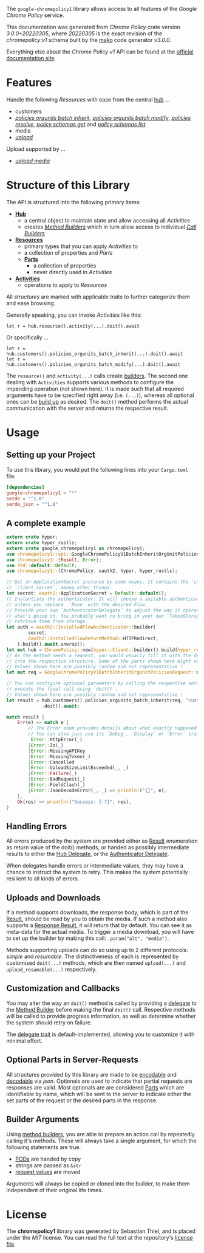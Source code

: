 <!---
DO NOT EDIT !
This file was generated automatically from 'src/mako/api/README.md.mako'
DO NOT EDIT !
-->
The `google-chromepolicy1` library allows access to all features of the *Google Chrome Policy* service.

This documentation was generated from *Chrome Policy* crate version *3.0.0+20220305*, where *20220305* is the exact revision of the *chromepolicy:v1* schema built by the [mako](http://www.makotemplates.org/) code generator *v3.0.0*.

Everything else about the *Chrome Policy* *v1* API can be found at the
[official documentation site](http://developers.google.com/chrome/policy).
# Features

Handle the following *Resources* with ease from the central [hub](https://docs.rs/google-chromepolicy1/3.0.0+20220305/google_chromepolicy1/ChromePolicy) ... 

* customers
 * [*policies orgunits batch inherit*](https://docs.rs/google-chromepolicy1/3.0.0+20220305/google_chromepolicy1/api::CustomerPolicyOrgunitBatchInheritCall), [*policies orgunits batch modify*](https://docs.rs/google-chromepolicy1/3.0.0+20220305/google_chromepolicy1/api::CustomerPolicyOrgunitBatchModifyCall), [*policies resolve*](https://docs.rs/google-chromepolicy1/3.0.0+20220305/google_chromepolicy1/api::CustomerPolicyResolveCall), [*policy schemas get*](https://docs.rs/google-chromepolicy1/3.0.0+20220305/google_chromepolicy1/api::CustomerPolicySchemaGetCall) and [*policy schemas list*](https://docs.rs/google-chromepolicy1/3.0.0+20220305/google_chromepolicy1/api::CustomerPolicySchemaListCall)
* media
 * [*upload*](https://docs.rs/google-chromepolicy1/3.0.0+20220305/google_chromepolicy1/api::MediaUploadCall)


Upload supported by ...

* [*upload media*](https://docs.rs/google-chromepolicy1/3.0.0+20220305/google_chromepolicy1/api::MediaUploadCall)



# Structure of this Library

The API is structured into the following primary items:

* **[Hub](https://docs.rs/google-chromepolicy1/3.0.0+20220305/google_chromepolicy1/ChromePolicy)**
    * a central object to maintain state and allow accessing all *Activities*
    * creates [*Method Builders*](https://docs.rs/google-chromepolicy1/3.0.0+20220305/google_chromepolicy1/client::MethodsBuilder) which in turn
      allow access to individual [*Call Builders*](https://docs.rs/google-chromepolicy1/3.0.0+20220305/google_chromepolicy1/client::CallBuilder)
* **[Resources](https://docs.rs/google-chromepolicy1/3.0.0+20220305/google_chromepolicy1/client::Resource)**
    * primary types that you can apply *Activities* to
    * a collection of properties and *Parts*
    * **[Parts](https://docs.rs/google-chromepolicy1/3.0.0+20220305/google_chromepolicy1/client::Part)**
        * a collection of properties
        * never directly used in *Activities*
* **[Activities](https://docs.rs/google-chromepolicy1/3.0.0+20220305/google_chromepolicy1/client::CallBuilder)**
    * operations to apply to *Resources*

All *structures* are marked with applicable traits to further categorize them and ease browsing.

Generally speaking, you can invoke *Activities* like this:

```Rust,ignore
let r = hub.resource().activity(...).doit().await
```

Or specifically ...

```ignore
let r = hub.customers().policies_orgunits_batch_inherit(...).doit().await
let r = hub.customers().policies_orgunits_batch_modify(...).doit().await
```

The `resource()` and `activity(...)` calls create [builders][builder-pattern]. The second one dealing with `Activities` 
supports various methods to configure the impending operation (not shown here). It is made such that all required arguments have to be 
specified right away (i.e. `(...)`), whereas all optional ones can be [build up][builder-pattern] as desired.
The `doit()` method performs the actual communication with the server and returns the respective result.

# Usage

## Setting up your Project

To use this library, you would put the following lines into your `Cargo.toml` file:

```toml
[dependencies]
google-chromepolicy1 = "*"
serde = "^1.0"
serde_json = "^1.0"
```

## A complete example

```Rust
extern crate hyper;
extern crate hyper_rustls;
extern crate google_chromepolicy1 as chromepolicy1;
use chromepolicy1::api::GoogleChromePolicyV1BatchInheritOrgUnitPoliciesRequest;
use chromepolicy1::{Result, Error};
use std::default::Default;
use chromepolicy1::{ChromePolicy, oauth2, hyper, hyper_rustls};

// Get an ApplicationSecret instance by some means. It contains the `client_id` and 
// `client_secret`, among other things.
let secret: oauth2::ApplicationSecret = Default::default();
// Instantiate the authenticator. It will choose a suitable authentication flow for you, 
// unless you replace  `None` with the desired Flow.
// Provide your own `AuthenticatorDelegate` to adjust the way it operates and get feedback about 
// what's going on. You probably want to bring in your own `TokenStorage` to persist tokens and
// retrieve them from storage.
let auth = oauth2::InstalledFlowAuthenticator::builder(
        secret,
        oauth2::InstalledFlowReturnMethod::HTTPRedirect,
    ).build().await.unwrap();
let mut hub = ChromePolicy::new(hyper::Client::builder().build(hyper_rustls::HttpsConnector::with_native_roots()), auth);
// As the method needs a request, you would usually fill it with the desired information
// into the respective structure. Some of the parts shown here might not be applicable !
// Values shown here are possibly random and not representative !
let mut req = GoogleChromePolicyV1BatchInheritOrgUnitPoliciesRequest::default();

// You can configure optional parameters by calling the respective setters at will, and
// execute the final call using `doit()`.
// Values shown here are possibly random and not representative !
let result = hub.customers().policies_orgunits_batch_inherit(req, "customer")
             .doit().await;

match result {
    Err(e) => match e {
        // The Error enum provides details about what exactly happened.
        // You can also just use its `Debug`, `Display` or `Error` traits
         Error::HttpError(_)
        |Error::Io(_)
        |Error::MissingAPIKey
        |Error::MissingToken(_)
        |Error::Cancelled
        |Error::UploadSizeLimitExceeded(_, _)
        |Error::Failure(_)
        |Error::BadRequest(_)
        |Error::FieldClash(_)
        |Error::JsonDecodeError(_, _) => println!("{}", e),
    },
    Ok(res) => println!("Success: {:?}", res),
}

```
## Handling Errors

All errors produced by the system are provided either as [Result](https://docs.rs/google-chromepolicy1/3.0.0+20220305/google_chromepolicy1/client::Result) enumeration as return value of
the doit() methods, or handed as possibly intermediate results to either the 
[Hub Delegate](https://docs.rs/google-chromepolicy1/3.0.0+20220305/google_chromepolicy1/client::Delegate), or the [Authenticator Delegate](https://docs.rs/yup-oauth2/*/yup_oauth2/trait.AuthenticatorDelegate.html).

When delegates handle errors or intermediate values, they may have a chance to instruct the system to retry. This 
makes the system potentially resilient to all kinds of errors.

## Uploads and Downloads
If a method supports downloads, the response body, which is part of the [Result](https://docs.rs/google-chromepolicy1/3.0.0+20220305/google_chromepolicy1/client::Result), should be
read by you to obtain the media.
If such a method also supports a [Response Result](https://docs.rs/google-chromepolicy1/3.0.0+20220305/google_chromepolicy1/client::ResponseResult), it will return that by default.
You can see it as meta-data for the actual media. To trigger a media download, you will have to set up the builder by making
this call: `.param("alt", "media")`.

Methods supporting uploads can do so using up to 2 different protocols: 
*simple* and *resumable*. The distinctiveness of each is represented by customized 
`doit(...)` methods, which are then named `upload(...)` and `upload_resumable(...)` respectively.

## Customization and Callbacks

You may alter the way an `doit()` method is called by providing a [delegate](https://docs.rs/google-chromepolicy1/3.0.0+20220305/google_chromepolicy1/client::Delegate) to the 
[Method Builder](https://docs.rs/google-chromepolicy1/3.0.0+20220305/google_chromepolicy1/client::CallBuilder) before making the final `doit()` call. 
Respective methods will be called to provide progress information, as well as determine whether the system should 
retry on failure.

The [delegate trait](https://docs.rs/google-chromepolicy1/3.0.0+20220305/google_chromepolicy1/client::Delegate) is default-implemented, allowing you to customize it with minimal effort.

## Optional Parts in Server-Requests

All structures provided by this library are made to be [encodable](https://docs.rs/google-chromepolicy1/3.0.0+20220305/google_chromepolicy1/client::RequestValue) and 
[decodable](https://docs.rs/google-chromepolicy1/3.0.0+20220305/google_chromepolicy1/client::ResponseResult) via *json*. Optionals are used to indicate that partial requests are responses 
are valid.
Most optionals are are considered [Parts](https://docs.rs/google-chromepolicy1/3.0.0+20220305/google_chromepolicy1/client::Part) which are identifiable by name, which will be sent to 
the server to indicate either the set parts of the request or the desired parts in the response.

## Builder Arguments

Using [method builders](https://docs.rs/google-chromepolicy1/3.0.0+20220305/google_chromepolicy1/client::CallBuilder), you are able to prepare an action call by repeatedly calling it's methods.
These will always take a single argument, for which the following statements are true.

* [PODs][wiki-pod] are handed by copy
* strings are passed as `&str`
* [request values](https://docs.rs/google-chromepolicy1/3.0.0+20220305/google_chromepolicy1/client::RequestValue) are moved

Arguments will always be copied or cloned into the builder, to make them independent of their original life times.

[wiki-pod]: http://en.wikipedia.org/wiki/Plain_old_data_structure
[builder-pattern]: http://en.wikipedia.org/wiki/Builder_pattern
[google-go-api]: https://github.com/google/google-api-go-client

# License
The **chromepolicy1** library was generated by Sebastian Thiel, and is placed 
under the *MIT* license.
You can read the full text at the repository's [license file][repo-license].

[repo-license]: https://github.com/Byron/google-apis-rsblob/main/LICENSE.md

